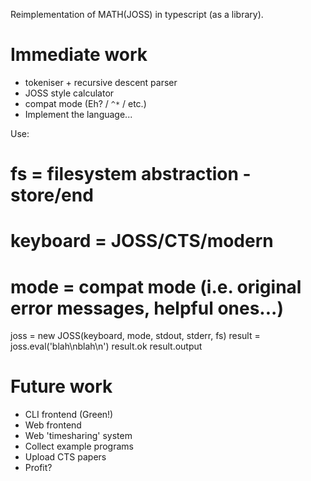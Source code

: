 Reimplementation of MATH(JOSS) in typescript (as a library).

# Immediate work

- tokeniser + recursive descent parser
- JOSS style calculator
- compat mode (Eh? / `^*` / etc.)
- Implement the language...

Use:

  # fs = filesystem abstraction - store/end
  # keyboard = JOSS/CTS/modern
  # mode = compat mode (i.e. original error messages, helpful ones...)
  joss = new JOSS(keyboard, mode, stdout, stderr, fs)
  result = joss.eval('blah\nblah\n')
  result.ok
  result.output

# Future work

- CLI frontend (Green!)
- Web frontend
- Web 'timesharing' system
- Collect example programs
- Upload CTS papers
- Profit?
